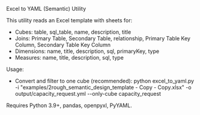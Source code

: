 Excel to YAML (Semantic) Utility

This utility reads an Excel template with sheets for:
- Cubes: table, sql_table, name, description, title
- Joins: Primary Table, Secondary Table, relationship, Primary Table Key Column, Secondary Table Key Column
- Dimensions: name, title, description, sql, primaryKey, type
- Measures: name, title, description, sql, type

Usage:
- Convert and filter to one cube (recommended):
  python excel_to_yaml.py -i "examples/2rough_semantic_design_template - Copy - Copy.xlsx" -o output/capacity_request.yml --only-cube capacity_request

Requires Python 3.9+, pandas, openpyxl, PyYAML.